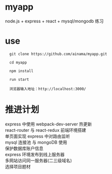# myapp

node.js + express + react + mysql/mongodb  练习


# use

```
  git clone https://github.com/ainama/myapp.git

  cd myapp

  npm install

  run start

  浏览器输入地址：http://localhost:3000/
```


# 推进计划
  express 中使用 webpack-dev-server 热更新 <br>
  react-router 与 react-redux 前端环境搭建 <br>
  单页面实现 express 中对路由监听 <br>
  mysql 连接池 与 mongoDB 使用 <br>
  保护数据库账户信息 <br>
  express 环境发布到线上服务器 <br>
  多网站访问同一服务器(二三级域名) <br>
  选择项目题材
